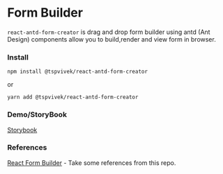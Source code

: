 # Form Builder

`react-antd-form-creator` is drag and drop form builder using antd (Ant Design) components allow you to build,render and view form in browser. 

### Install

`npm install @tspvivek/react-antd-form-creator`

or 

`yarn add @tspvivek/react-antd-form-creator`


### Demo/StoryBook

[Storybook](https://61e44acc430f63003a771dd5-oaurtzdgmz.chromatic.com/?path=/story/formbuilder--from-scratch)

### References

[React Form Builder](https://github.com/blackjk3/react-form-builder) - Take some references from this repo.






